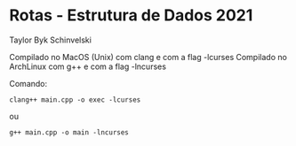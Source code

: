 # Rotas - Estrutura de Dados 2021

Taylor Byk Schinvelski

Compilado no MacOS (Unix) com clang e com a flag -lcurses
Compilado no ArchLinux com g++ e com a flag -lncurses

Comando:
```
clang++ main.cpp -o exec -lcurses
```
ou
```
g++ main.cpp -o main -lncurses
```




